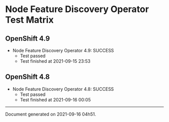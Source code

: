 
Node Feature Discovery Operator Test Matrix
===========================================

OpenShift 4.9
-------------


* Node Feature Discovery Operator 4.9: SUCCESS
  - Test passed
  - Test finished at 2021-09-15 23:53

OpenShift 4.8
-------------


* Node Feature Discovery Operator 4.8: SUCCESS
  - Test passed
  - Test finished at 2021-09-16 00:05


---
Document generated on 2021-09-16 04h51.
